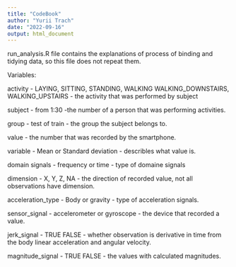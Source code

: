 ```yaml
---
title: "CodeBook"
author: "Yurii Trach"
date: "2022-09-16"
output: html_document
---
```


run_analysis.R file contains the explanations of process of binding and tidying data, so this file does not repeat them.

Variables:

activity - LAYING, SITTING, STANDING, WALKING  WALKING_DOWNSTAIRS, WALKING_UPSTAIRS - the activity that was performed by subject

subject - from 1:30 -the number of a person that was performing activities.

group - test of train - the group the subject belongs to.

value - the number that was recorded by the smartphone.

variable - Mean or Standard deviation - describles what value is.

domain signals - frequency or time - type of domaine signals

dimension - X, Y, Z, NA - the direction of recorded value, not all observations have dimension.

acceleration_type - Body or gravity - type of acceleration signals.

sensor_signal - accelerometer or gyroscope - the device that recorded a value.

jerk_signal - TRUE FALSE - whether observation is derivative in time from the body linear acceleration and angular velocity.

magnitude_signal - TRUE FALSE - the values with calculated magnitudes. 

